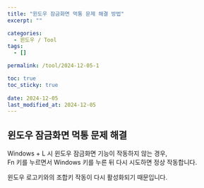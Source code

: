 ```yaml
---
title: "윈도우 잠금화면 먹통 문제 해결 방법"
excerpt: ""

categories:
  - 윈도우 / Tool
tags:
  - []

permalink: /tool/2024-12-05-1

toc: true
toc_sticky: true
 
date: 2024-12-05
last_modified_at: 2024-12-05
---
```


## 윈도우 잠금화면 먹통 문제 해결

Windows + L 시 윈도우 잠금화면 기능이 작동하지 않는 경우,  
Fn 키를 누르면서 Windows 키를 누른 뒤 다시 시도하면 정상 작동합니다.

윈도우 로고키와의 조합키 작동이 다시 활성화되기 때문입니다.
